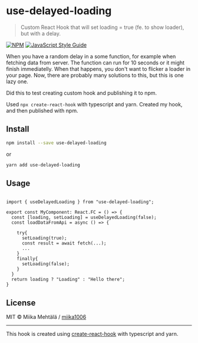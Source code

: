 # use-delayed-loading

> Custom React Hook that will set loading &#x3D; true (fe. to show loader), but with a delay.

[![NPM](https://img.shields.io/npm/v/use-delayed-loading.svg)](https://www.npmjs.com/package/use-delayed-loading) [![JavaScript Style Guide](https://img.shields.io/badge/code_style-standard-brightgreen.svg)](https://standardjs.com)


When you have a random delay in a some function, for example when fetching data from server.
The function can run for 10 seconds or it might finish immediatelly. 
When that happens, you don't want to flicker a loader in your page.
Now, there are probably many solutions to this, but this is one lazy one.

Did this to test creating custom hook and publishing it to npm.

Used ``npx create-react-hook`` with typescript and yarn.
Created my hook, and then published with npm. 

## Install

```bash
npm install --save use-delayed-loading
```
or
```bash
yarn add use-delayed-loading
```

## Usage

```tsx

import { useDelayedLoading } from "use-delayed-loading";

export const MyComponent: React.FC = () => {
  const [loading, setLoading] = useDelayedLoading(false);
  const loadDataFromApi = async () => {

    try{
      setLoading(true);
      const result = await fetch(...);
      ...
    }
    finally{
      setLoading(false);
    }
  }
  return loading ? "Loading" : "Hello there";
}

```

## License

MIT © Miika Mehtälä / [miika1006](https://github.com/miika1006)

---

This hook is created using [create-react-hook](https://github.com/hermanya/create-react-hook) with typescript and yarn.
